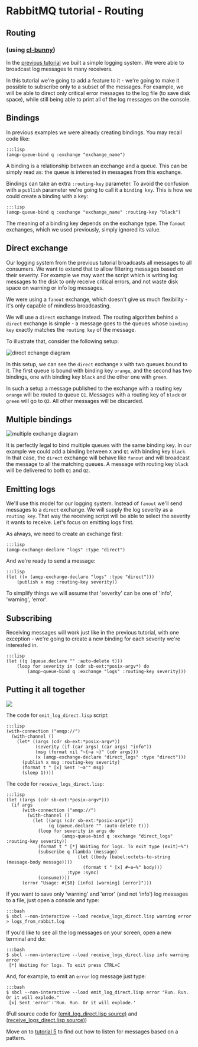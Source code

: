 <!--
Copyright (C) 2007-2015 Pivotal Software, Inc. 

All rights reserved. This program and the accompanying materials
are made available under the terms of the under the Apache License, 
Version 2.0 (the "License”); you may not use this file except in compliance 
with the License. You may obtain a copy of the License at

http://www.apache.org/licenses/LICENSE-2.0

Unless required by applicable law or agreed to in writing, software
distributed under the License is distributed on an "AS IS" BASIS,
WITHOUT WARRANTIES OR CONDITIONS OF ANY KIND, either express or implied.
See the License for the specific language governing permissions and
limitations under the License.
-->
# RabbitMQ tutorial - Routing

## Routing
### (using [cl-bunny](http://cl-rabbit.io/cl-bunny))

In the [previous tutorial](tutorial-three-cl.md) we built a
simple logging system. We were able to broadcast log messages to many
receivers.

In this tutorial we're going to add a feature to it - we're going to
make it possible to subscribe only to a subset of the messages. For
example, we will be able to direct only critical error messages to the
log file (to save disk space), while still being able to print all of
the log messages on the console.


Bindings
--------

In previous examples we were already creating bindings. You may recall
code like:

    :::lisp
    (amqp-queue-bind q :exchange "exchange_name")

A binding is a relationship between an exchange and a queue. This can
be simply read as: the queue is interested in messages from this
exchange.

Bindings can take an extra `:routing-key` parameter. To avoid the
confusion with a `publish` parameter we're going to call it a
`binding key`. This is how we could create a binding with a key:

    :::lisp
    (amqp-queue-bind q :exchange "exchange_name" :routing-key "black")

The meaning of a binding key depends on the exchange type. The
`fanout` exchanges, which we used previously, simply ignored its
value.

Direct exchange
---------------

Our logging system from the previous tutorial broadcasts all messages
to all consumers. We want to extend that to allow filtering messages
based on their severity. For example we may want the script which is
writing log messages to the disk to only receive critical errors, and
not waste disk space on warning or info log messages.

We were using a `fanout` exchange, which doesn't give us much
flexibility - it's only capable of mindless broadcasting.

We will use a `direct` exchange instead. The routing algorithm behind
a `direct` exchange is simple - a message goes to the queues whose
`binding key` exactly matches the `routing key` of the message.

To illustrate that, consider the following setup:

![direct echange diagram](http://i.imgur.com/lMGLZRW.png)

In this setup, we can see the `direct` exchange `X` with two queues bound
to it. The first queue is bound with binding key `orange`, and the second
has two bindings, one with binding key `black` and the other one
with `green`.

In such a setup a message published to the exchange with a routing key
`orange` will be routed to queue `Q1`. Messages with a routing key of `black`
or `green` will go to `Q2`. All other messages will be discarded.


Multiple bindings
-----------------
![multiple exchange diagram](http://i.imgur.com/1LP5MlV.png)

It is perfectly legal to bind multiple queues with the same binding
key. In our example we could add a binding between `X` and `Q1` with
binding key `black`. In that case, the `direct` exchange will behave
like `fanout` and will broadcast the message to all the matching
queues. A message with routing key `black` will be delivered to both
`Q1` and `Q2`.


Emitting logs
-------------

We'll use this model for our logging system. Instead of `fanout` we'll
send messages to a `direct` exchange. We will supply the log severity as
a `routing key`. That way the receiving script will be able to select
the severity it wants to receive. Let's focus on emitting logs
first.

As always, we need to create an exchange first:

    :::lisp
    (amqp-exchange-declare "logs" :type "direct")

And we're ready to send a message:

    :::lisp
    (let ((x (amqp-exchange-declare "logs" :type "direct")))
	    (publish x msg :routing-key severity))

To simplify things we will assume that 'severity' can be one of
'info', 'warning', 'error'.


Subscribing
-----------

Receiving messages will work just like in the previous tutorial, with
one exception - we're going to create a new binding for each severity
we're interested in.

    :::lisp
    (let ((q (queue.declare "" :auto-delete t)))
        (loop for severity in (cdr sb-ext:*posix-argv*) do
            (amqp-queue-bind q :exchange "logs" :routing-key severity)))
        
Putting it all together
-----------------------



![](http://i.imgur.com/WiZ2UuV.png)


The code for `emit_log_direct.lisp` script:

	:::lisp
	(with-connection ("amqp://")
	  (with-channel ()
	    (let* ((args (cdr sb-ext:*posix-argv*))
	           (severity (if (car args) (car args) "info"))
	           (msg (format nil "~{~a ~}" (cdr args)))
	           (x (amqp-exchange-declare "direct_logs" :type "direct")))
	      (publish x msg :routing-key severity)
	      (format t " [x] Sent '~a'" msg)
	      (sleep 1))))



The code for `receive_logs_direct.lisp`:

    :::lisp
	(let ((args (cdr sb-ext:*posix-argv*)))
	  (if args
	      (with-connection ("amqp://")
	        (with-channel ()
	          (let ((args (cdr sb-ext:*posix-argv*))
	                (q (queue.declare "" :auto-delete t)))
	            (loop for severity in args do
	                     (amqp-queue-bind q :exchange "direct_logs" :routing-key severity))
	            (format t " [*] Waiting for logs. To exit type (exit)~%")
	            (subscribe q (lambda (message)
	                           (let ((body (babel:octets-to-string (message-body message))))
	                             (format t " [x] #~a~%" body)))
	                       :type :sync)
	            (consume))))
	      (error "Usage: #{$0} [info] [warning] [error]")))


If you want to save only 'warning' and 'error' (and not 'info') log
messages to a file, just open a console and type:

    :::bash
    $ sbcl --non-interactive --load receive_logs_direct.lisp warning error > logs_from_rabbit.log

If you'd like to see all the log messages on your screen, open a new
terminal and do:

    :::bash
    $ sbcl --non-interactive --load receive_logs_direct.lisp info warning error
     [*] Waiting for logs. To exit press CTRL+C

And, for example, to emit an `error` log message just type:

    :::bash
    $ sbcl --non-interactive --load emit_log_direct.lisp error "Run. Run. Or it will explode."
     [x] Sent 'error':'Run. Run. Or it will explode.'


(Full source code for [(emit_log_direct.lisp source)](code/emit_log_direct.lisp)
and [(receive_logs_direct.lisp source)](code/receive_logs_direct.lisp))

Move on to [tutorial 5](tutorial-five-cl.md) to find out how to listen
for messages based on a pattern.
